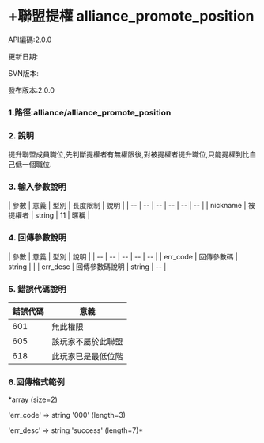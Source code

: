 # +聯盟提權 alliance_promote_position

API編碼:2.0.0

> 



更新日期:

> 

SVN版本:

> 

發布版本:2.0.0
### 1.路徑:alliance/alliance_promote_position

### 2. 說明

提升聯盟成員職位,先判斷提權者有無權限後,對被提權者提升職位,只能提權到比自己低一個職位.
### 3. 輸入參數說明


| 參數 | 意義 | 型別 | 長度限制 | 說明 |
| -- | -- | -- | -- | -- | -- |
| nickname | 被提權者 | string | 11 | 暱稱 |

### 4. 回傳參數說明
| 參數 | 意義 | 型別 | 說明 |
| -- | -- | -- | -- | -- |
| err_code | 回傳參數碼 | string |  |
| err_desc | 回傳參數碼說明 | string | -- |


### 5. 錯誤代碼說明
|錯誤代碼|意義|
|--|--|
|601|無此權限|
|605|該玩家不屬於此聯盟|
|618|此玩家已是最低位階|

### 6.回傳格式範例

*array (size=2)
> 


  'err_code' => string '000' (length=3)
> 


  'err_desc' => string 'success' (length=7)*



